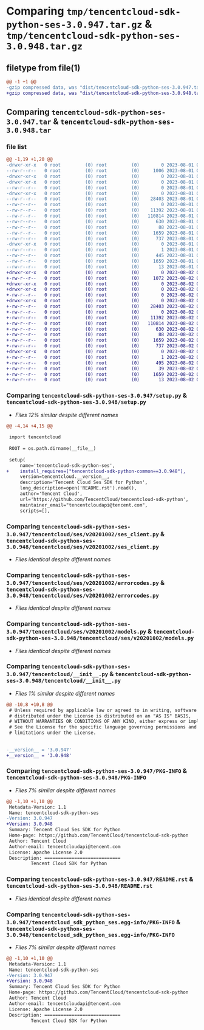 # Comparing `tmp/tencentcloud-sdk-python-ses-3.0.947.tar.gz` & `tmp/tencentcloud-sdk-python-ses-3.0.948.tar.gz`

## filetype from file(1)

```diff
@@ -1 +1 @@
-gzip compressed data, was "dist/tencentcloud-sdk-python-ses-3.0.947.tar", last modified: Tue Aug  1 00:54:31 2023, max compression
+gzip compressed data, was "dist/tencentcloud-sdk-python-ses-3.0.948.tar", last modified: Wed Aug  2 00:36:11 2023, max compression
```

## Comparing `tencentcloud-sdk-python-ses-3.0.947.tar` & `tencentcloud-sdk-python-ses-3.0.948.tar`

### file list

```diff
@@ -1,19 +1,20 @@
-drwxr-xr-x   0 root         (0) root         (0)        0 2023-08-01 00:54:31.000000 tencentcloud-sdk-python-ses-3.0.947/
--rw-r--r--   0 root         (0) root         (0)     1006 2023-08-01 00:54:31.000000 tencentcloud-sdk-python-ses-3.0.947/setup.py
-drwxr-xr-x   0 root         (0) root         (0)        0 2023-08-01 00:54:31.000000 tencentcloud-sdk-python-ses-3.0.947/tencentcloud/
-drwxr-xr-x   0 root         (0) root         (0)        0 2023-08-01 00:54:31.000000 tencentcloud-sdk-python-ses-3.0.947/tencentcloud/ses/
--rw-r--r--   0 root         (0) root         (0)        0 2023-08-01 00:54:31.000000 tencentcloud-sdk-python-ses-3.0.947/tencentcloud/ses/__init__.py
-drwxr-xr-x   0 root         (0) root         (0)        0 2023-08-01 00:54:31.000000 tencentcloud-sdk-python-ses-3.0.947/tencentcloud/ses/v20201002/
--rw-r--r--   0 root         (0) root         (0)    28403 2023-08-01 00:54:31.000000 tencentcloud-sdk-python-ses-3.0.947/tencentcloud/ses/v20201002/ses_client.py
--rw-r--r--   0 root         (0) root         (0)        0 2023-08-01 00:54:31.000000 tencentcloud-sdk-python-ses-3.0.947/tencentcloud/ses/v20201002/__init__.py
--rw-r--r--   0 root         (0) root         (0)    11392 2023-08-01 00:54:31.000000 tencentcloud-sdk-python-ses-3.0.947/tencentcloud/ses/v20201002/errorcodes.py
--rw-r--r--   0 root         (0) root         (0)   110814 2023-08-01 00:54:31.000000 tencentcloud-sdk-python-ses-3.0.947/tencentcloud/ses/v20201002/models.py
--rw-r--r--   0 root         (0) root         (0)      630 2023-08-01 00:54:31.000000 tencentcloud-sdk-python-ses-3.0.947/tencentcloud/__init__.py
--rw-r--r--   0 root         (0) root         (0)       88 2023-08-01 00:54:31.000000 tencentcloud-sdk-python-ses-3.0.947/setup.cfg
--rw-r--r--   0 root         (0) root         (0)     1659 2023-08-01 00:54:31.000000 tencentcloud-sdk-python-ses-3.0.947/PKG-INFO
--rw-r--r--   0 root         (0) root         (0)      737 2023-08-01 00:54:31.000000 tencentcloud-sdk-python-ses-3.0.947/README.rst
-drwxr-xr-x   0 root         (0) root         (0)        0 2023-08-01 00:54:31.000000 tencentcloud-sdk-python-ses-3.0.947/tencentcloud_sdk_python_ses.egg-info/
--rw-r--r--   0 root         (0) root         (0)        1 2023-08-01 00:54:31.000000 tencentcloud-sdk-python-ses-3.0.947/tencentcloud_sdk_python_ses.egg-info/dependency_links.txt
--rw-r--r--   0 root         (0) root         (0)      445 2023-08-01 00:54:31.000000 tencentcloud-sdk-python-ses-3.0.947/tencentcloud_sdk_python_ses.egg-info/SOURCES.txt
--rw-r--r--   0 root         (0) root         (0)     1659 2023-08-01 00:54:31.000000 tencentcloud-sdk-python-ses-3.0.947/tencentcloud_sdk_python_ses.egg-info/PKG-INFO
--rw-r--r--   0 root         (0) root         (0)       13 2023-08-01 00:54:31.000000 tencentcloud-sdk-python-ses-3.0.947/tencentcloud_sdk_python_ses.egg-info/top_level.txt
+drwxr-xr-x   0 root         (0) root         (0)        0 2023-08-02 00:36:11.000000 tencentcloud-sdk-python-ses-3.0.948/
+-rw-r--r--   0 root         (0) root         (0)     1072 2023-08-02 00:36:10.000000 tencentcloud-sdk-python-ses-3.0.948/setup.py
+drwxr-xr-x   0 root         (0) root         (0)        0 2023-08-02 00:36:11.000000 tencentcloud-sdk-python-ses-3.0.948/tencentcloud/
+drwxr-xr-x   0 root         (0) root         (0)        0 2023-08-02 00:36:11.000000 tencentcloud-sdk-python-ses-3.0.948/tencentcloud/ses/
+-rw-r--r--   0 root         (0) root         (0)        0 2023-08-02 00:36:10.000000 tencentcloud-sdk-python-ses-3.0.948/tencentcloud/ses/__init__.py
+drwxr-xr-x   0 root         (0) root         (0)        0 2023-08-02 00:36:11.000000 tencentcloud-sdk-python-ses-3.0.948/tencentcloud/ses/v20201002/
+-rw-r--r--   0 root         (0) root         (0)    28403 2023-08-02 00:36:10.000000 tencentcloud-sdk-python-ses-3.0.948/tencentcloud/ses/v20201002/ses_client.py
+-rw-r--r--   0 root         (0) root         (0)        0 2023-08-02 00:36:10.000000 tencentcloud-sdk-python-ses-3.0.948/tencentcloud/ses/v20201002/__init__.py
+-rw-r--r--   0 root         (0) root         (0)    11392 2023-08-02 00:36:10.000000 tencentcloud-sdk-python-ses-3.0.948/tencentcloud/ses/v20201002/errorcodes.py
+-rw-r--r--   0 root         (0) root         (0)   110814 2023-08-02 00:36:10.000000 tencentcloud-sdk-python-ses-3.0.948/tencentcloud/ses/v20201002/models.py
+-rw-r--r--   0 root         (0) root         (0)      630 2023-08-02 00:36:10.000000 tencentcloud-sdk-python-ses-3.0.948/tencentcloud/__init__.py
+-rw-r--r--   0 root         (0) root         (0)       88 2023-08-02 00:36:11.000000 tencentcloud-sdk-python-ses-3.0.948/setup.cfg
+-rw-r--r--   0 root         (0) root         (0)     1659 2023-08-02 00:36:11.000000 tencentcloud-sdk-python-ses-3.0.948/PKG-INFO
+-rw-r--r--   0 root         (0) root         (0)      737 2023-08-02 00:36:10.000000 tencentcloud-sdk-python-ses-3.0.948/README.rst
+drwxr-xr-x   0 root         (0) root         (0)        0 2023-08-02 00:36:11.000000 tencentcloud-sdk-python-ses-3.0.948/tencentcloud_sdk_python_ses.egg-info/
+-rw-r--r--   0 root         (0) root         (0)        1 2023-08-02 00:36:11.000000 tencentcloud-sdk-python-ses-3.0.948/tencentcloud_sdk_python_ses.egg-info/dependency_links.txt
+-rw-r--r--   0 root         (0) root         (0)      495 2023-08-02 00:36:11.000000 tencentcloud-sdk-python-ses-3.0.948/tencentcloud_sdk_python_ses.egg-info/SOURCES.txt
+-rw-r--r--   0 root         (0) root         (0)       39 2023-08-02 00:36:11.000000 tencentcloud-sdk-python-ses-3.0.948/tencentcloud_sdk_python_ses.egg-info/requires.txt
+-rw-r--r--   0 root         (0) root         (0)     1659 2023-08-02 00:36:11.000000 tencentcloud-sdk-python-ses-3.0.948/tencentcloud_sdk_python_ses.egg-info/PKG-INFO
+-rw-r--r--   0 root         (0) root         (0)       13 2023-08-02 00:36:11.000000 tencentcloud-sdk-python-ses-3.0.948/tencentcloud_sdk_python_ses.egg-info/top_level.txt
```

### Comparing `tencentcloud-sdk-python-ses-3.0.947/setup.py` & `tencentcloud-sdk-python-ses-3.0.948/setup.py`

 * *Files 12% similar despite different names*

```diff
@@ -4,14 +4,15 @@
 
 import tencentcloud
 
 ROOT = os.path.dirname(__file__)
 
 setup(
     name='tencentcloud-sdk-python-ses',
+    install_requires=["tencentcloud-sdk-python-common==3.0.948"],
     version=tencentcloud.__version__,
     description='Tencent Cloud Ses SDK for Python',
     long_description=open('README.rst').read(),
     author='Tencent Cloud',
     url='https://github.com/TencentCloud/tencentcloud-sdk-python',
     maintainer_email="tencentcloudapi@tencent.com",
     scripts=[],
```

### Comparing `tencentcloud-sdk-python-ses-3.0.947/tencentcloud/ses/v20201002/ses_client.py` & `tencentcloud-sdk-python-ses-3.0.948/tencentcloud/ses/v20201002/ses_client.py`

 * *Files identical despite different names*

### Comparing `tencentcloud-sdk-python-ses-3.0.947/tencentcloud/ses/v20201002/errorcodes.py` & `tencentcloud-sdk-python-ses-3.0.948/tencentcloud/ses/v20201002/errorcodes.py`

 * *Files identical despite different names*

### Comparing `tencentcloud-sdk-python-ses-3.0.947/tencentcloud/ses/v20201002/models.py` & `tencentcloud-sdk-python-ses-3.0.948/tencentcloud/ses/v20201002/models.py`

 * *Files identical despite different names*

### Comparing `tencentcloud-sdk-python-ses-3.0.947/tencentcloud/__init__.py` & `tencentcloud-sdk-python-ses-3.0.948/tencentcloud/__init__.py`

 * *Files 1% similar despite different names*

```diff
@@ -10,8 +10,8 @@
 # Unless required by applicable law or agreed to in writing, software
 # distributed under the License is distributed on an "AS IS" BASIS,
 # WITHOUT WARRANTIES OR CONDITIONS OF ANY KIND, either express or implied.
 # See the License for the specific language governing permissions and
 # limitations under the License.
 
 
-__version__ = '3.0.947'
+__version__ = '3.0.948'
```

### Comparing `tencentcloud-sdk-python-ses-3.0.947/PKG-INFO` & `tencentcloud-sdk-python-ses-3.0.948/PKG-INFO`

 * *Files 7% similar despite different names*

```diff
@@ -1,10 +1,10 @@
 Metadata-Version: 1.1
 Name: tencentcloud-sdk-python-ses
-Version: 3.0.947
+Version: 3.0.948
 Summary: Tencent Cloud Ses SDK for Python
 Home-page: https://github.com/TencentCloud/tencentcloud-sdk-python
 Author: Tencent Cloud
 Author-email: tencentcloudapi@tencent.com
 License: Apache License 2.0
 Description: ============================
         Tencent Cloud SDK for Python
```

### Comparing `tencentcloud-sdk-python-ses-3.0.947/README.rst` & `tencentcloud-sdk-python-ses-3.0.948/README.rst`

 * *Files identical despite different names*

### Comparing `tencentcloud-sdk-python-ses-3.0.947/tencentcloud_sdk_python_ses.egg-info/PKG-INFO` & `tencentcloud-sdk-python-ses-3.0.948/tencentcloud_sdk_python_ses.egg-info/PKG-INFO`

 * *Files 7% similar despite different names*

```diff
@@ -1,10 +1,10 @@
 Metadata-Version: 1.1
 Name: tencentcloud-sdk-python-ses
-Version: 3.0.947
+Version: 3.0.948
 Summary: Tencent Cloud Ses SDK for Python
 Home-page: https://github.com/TencentCloud/tencentcloud-sdk-python
 Author: Tencent Cloud
 Author-email: tencentcloudapi@tencent.com
 License: Apache License 2.0
 Description: ============================
         Tencent Cloud SDK for Python
```

